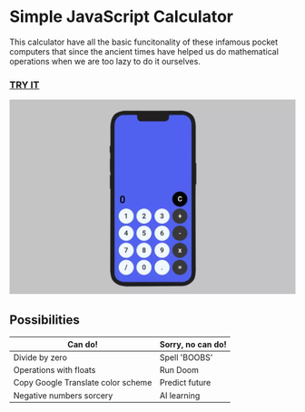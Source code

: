 # Simple JavaScript Calculator
This calculator have all the basic funcitonality of these infamous pocket computers that since the ancient times have helped us do mathematical operations when we are too lazy to do it ourselves.

### [TRY IT](https://htmlpreview.github.io/?https://github.com/olegpreed/JavaScript-Calculator/blob/develop/index.html)
![Preview][preview]

## Possibilities

| Can do!     | Sorry, no can do!|
| ----------- | ----------- |
| Divide by zero | Spell 'BOOBS'|
| Operations with floats| Run Doom|
| Copy Google Translate color scheme| Predict future|
| Negative numbers sorcery| AI learning|


[preview]: include/preview.webp
